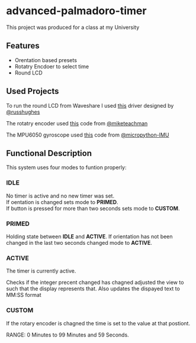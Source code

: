 # advanced-palmadoro-timer

This project was produced for a class at my University

## Features

* Orentation based presets
* Rotatry Encdoer to select time
* Round LCD

## Used Projects

To run the round LCD from Waveshare I used [this](https://github.com/russhughes/gc9a01_mpy) driver designed by [@russhughes](https://github.com/russhughes)

The rotatry encoder used [this](https://github.com/miketeachman/micropython-rotary) code from [@miketeachman](https://github.com/miketeachman)

The MPU6050 gyroscope used [this](https://github.com/micropython-IMU/micropython-mpu9150) code from [@micropython-IMU](https://github.com/micropython-IMU)

## Functional Description

This system uses four modes to funtion properly:

### IDLE

No timer is active and no new timer was set. <br>
If oentation is changed sets mode to **PRIMED**. <br>
If button is pressed for more than two seconds sets mode to **CUSTOM**. <br>

### PRIMED

Holding state between **IDLE** and **ACTIVE**. If orientation has not been changed in the last two seconds changed mode to **ACTIVE**.

### ACTIVE
The timer is currently active.

Checks if the integer precent changed has chagned adjusted the view to such that the display represents that. Also updates the dispayed text to MM:SS format

### CUSTOM

If the rotary encoder is chagned the time is set to the value at that postiont.

RANGE: 0 Minutes to 99 Minutes and 59 Seconds.
